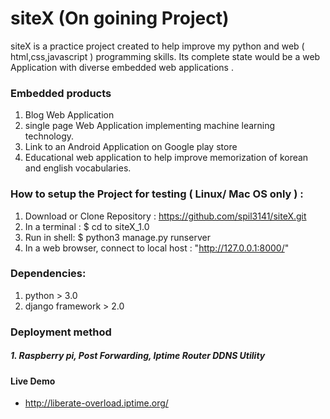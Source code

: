 
# siteX (On goining Project)
siteX is a practice project created to help improve my python and web ( html,css,javascript ) programming skills.
Its complete state would be a web Application with diverse embedded web applications .

### Embedded products
1. Blog Web Application
2. single page Web Application implementing machine learning technology.
3. Link to an Android Application on Google play store
4. Educational web application to help improve memorization of korean and english vocabularies.

### How to setup the Project for testing ( Linux/ Mac OS only ) :
 1. Download or Clone Repository : https://github.com/spil3141/siteX.git
 2. In a terminal : $ cd to siteX_1.0
 3. Run in shell: $ python3 manage.py runserver
 3. In a web browser, connect to local host : "http://127.0.0.1:8000/"

### Dependencies:
 1. python > 3.0
 2. django framework > 2.0

### Deployment method
##### 1. Raspberry pi, Post Forwarding, Iptime Router DDNS Utility
#### Live Demo
  - http://liberate-overload.iptime.org/
